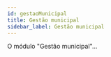```yaml
---
id: gestaoMunicipal
title: Gestão municipal
sidebar_label: Gestão municipal
---
```


O módulo "Gestão municipal"...
